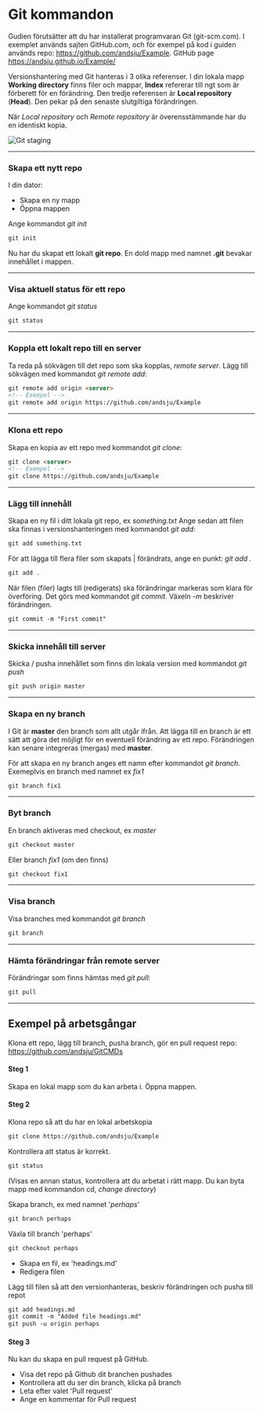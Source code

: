 # Git kommandon
Gudien förutsätter att du har installerat programvaran Git (git-scm.com). I exemplet används sajten GitHub.com, och för exempel på kod i guiden används repo: https://github.com/andsju/Example.
GitHub page https://andsju.github.io/Example/

Versionshantering med Git hanteras i 3 olika referenser. I din lokala mapp **Working directory** finns filer och mappar, **Index** refererar till ngt som är förberett för en förändring. Den tredje referensen är **Local repository** (**Head**). Den pekar på den senaste slutgiltiga förändringen. 

När *Local repository* och *Remote repository* är överensstämmande har du en identiskt kopia.

![Git staging](https://andsju.github.io/GitCMDs/git-illustration-1.png)
___
### Skapa ett nytt repo
I din dator:
* Skapa en ny mapp
* Öppna mappen  

Ange kommandot *git init*

```markdown
git init
```
Nu har du skapat ett lokalt **git repo**. En dold mapp med namnet  __.git__ bevakar innehållet i mappen. 
___

### Visa aktuell status för ett repo

Ange kommandot *git status*

```markdown
git status
```
___

### Koppla ett lokalt repo till en server 
Ta reda på sökvägen till det repo som ska kopplas, *remote server*. 
Lägg till sökvägen med kommandot *git remote add*:

```markdown
git remote add origin <server>
<!-- Exempel -->
git remote add origin https://github.com/andsju/Example
```
___

### Klona ett repo
Skapa en kopia av ett repo med kommandot *git clone*:
```markdown
git clone <server>
<!-- Exempel -->
git clone https://github.com/andsju/Example
```
___


### Lägg till innehåll
Skapa en ny fil i ditt lokala git repo, ex *something.txt*
Ange sedan att filen ska finnas i versionshanteringen med kommandot *git add*:

```markdown
git add something.txt
```

För att lägga till flera filer som skapats | förändrats, ange en punkt: *git add .*

```markdown
git add .
```

När filen (filer) lagts till (redigerats) ska förändringar markeras som klara för överföring. Det görs med kommandot *git commit*. Växeln *-m* beskriver förändringen.

```markdown
git commit -m "First commit"
```
___

### Skicka innehåll till server
Skicka / pusha innehållet som finns din lokala version med kommandot *git push*

```markdown
git push origin master
```
___

### Skapa en ny branch
I Git är **master** den branch som allt utgår ifrån. Att lägga till en branch är ett sätt att göra det möjligt för en eventuell förändring av ett repo. Förändringen kan senare integreras (mergas) med **master**.

För att skapa en ny branch anges ett namn efter kommandot *git branch*. Exemeplvis en branch med namnet ex *fix1*
```markdown
git branch fix1
```
___

### Byt branch
En branch aktiveras med checkout, ex *master*
```markdown
git checkout master
```
Eller branch *fix1* (om den finns)
```markdown
git checkout fix1
```

___

### Visa branch
Visa branches med kommandot *git branch* 
```markdown
git branch
```
___

### Hämta förändringar från remote server
Förändringar som finns hämtas med *git pull*: 
```md
git pull
```

___

## Exempel på arbetsgångar
Klona ett repo, lägg till branch, pusha branch, gör en pull request 
repo: https://github.com/andsju/GitCMDs

#### Steg 1 
Skapa en lokal mapp som du kan arbeta i. Öppna mappen.

#### Steg 2 
Klona repo så att du har en lokal arbetskopia   

```markdown
git clone https://github.com/andsju/Example
```
Kontrollera att status är korrekt.
```markdown
git status
```
(Visas en annan status, kontrollera att du arbetat i rätt mapp. Du kan byta mapp med kommandon cd, *change directory*)

Skapa branch, ex med namnet '*perhaps*'
```markdown
git branch perhaps
```
Växla till branch 'perhaps'

```markdown
git checkout perhaps
```
* Skapa en fil, ex 'headings.md'
* Redigera filen 

Lägg till filen så att den versionhanteras, beskriv förändringen och pusha till repot
```markdown
git add headings.md
git commit -m "Added file headings.md"
git push -u origin perhaps
```
#### Steg 3 
Nu kan du skapa en pull request på GitHub. 
* Visa det repo på Github dit branchen pushades
* Kontrollera att du ser din branch, klicka på branch
* Leta efter valet 'Pull request'
* Ange en kommentar för Pull request